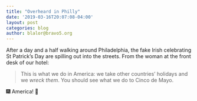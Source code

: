 ```yaml
---
title: "Overheard in Philly"
date: '2019-03-16T20:07:08-04:00'
layout: post
categories: blog
author: blalor@bravo5.org
---
```


After a day and a half walking around Philadelphia, the fake Irish celebrating St Patrick’s Day are spilling out into the streets. From the woman at the front desk of our hotel:

> This is what we do in America: we take other countries’ holidays and we _wreck them_.  You should see what we do to Cinco de Mayo. 

🎆 America! 🎇
